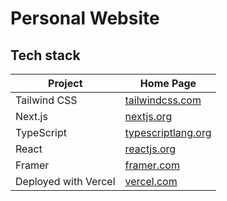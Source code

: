 # Personal Website

## Tech stack

| Project              | Home Page                      |
|----------------------|--------------------------------|
| Tailwind CSS         | [tailwindcss.com](https://tailwindcss.com/) |
| Next.js              | [nextjs.org](https://nextjs.org/)          |
| TypeScript           | [typescriptlang.org](https://www.typescriptlang.org/) |
| React                | [reactjs.org](https://reactjs.org/)       |
| Framer            | [framer.com](https://www.framer.com/)       |
| Deployed with Vercel | [vercel.com](https://vercel.com/)        |
